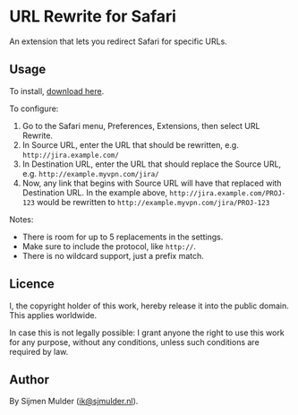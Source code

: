 URL Rewrite for Safari
======================

An extension that lets you redirect Safari for specific URLs.


Usage
-----

To install, [download here](http://60ef-sjmulder-nl.s3.amazonaws.com/files/URL%20Rewrite%201.1.safariextz).

To configure:

 1. Go to the Safari menu, Preferences, Extensions, then select URL Rewrite.
 2. In Source URL, enter the URL that should be rewritten, e.g. `http://jira.example.com/`
 3. In Destination URL, enter the URL that should replace the Source URL, e.g. `http://example.myvpn.com/jira/`
 4. Now, any link that begins with Source URL will have that replaced with Destination URL. In the example above, `http://jira.example.com/PROJ-123` would be rewritten to `http://example.myvpn.com/jira/PROJ-123`

Notes:
 
 * There is room for up to 5 replacements in the settings.
 * Make sure to include the protocol, like `http://`.
 * There is no wildcard support, just a prefix match.


Licence
-------

I, the copyright holder of this work, hereby release it into the public domain. This applies worldwide.

In case this is not legally possible: I grant anyone the right to use this work for any purpose, without any conditions, unless such conditions are required by law.


Author
------

By Sijmen Mulder (ik@sjmulder.nl).
